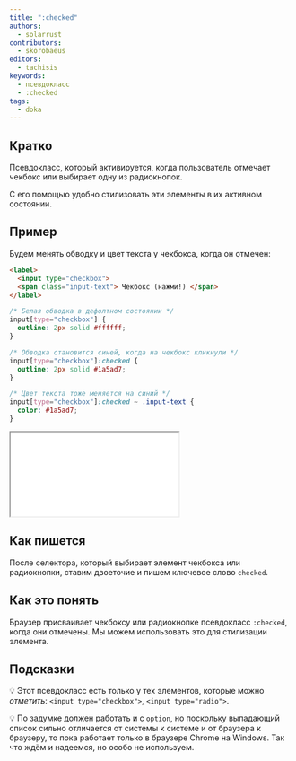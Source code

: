 ```yaml
---
title: ":checked"
authors:
  - solarrust
contributors:
  - skorobaeus
editors:
  - tachisis
keywords:
  - псевдокласс
  - :checked
tags:
  - doka
---
```


## Кратко

Псевдокласс, который активируется, когда пользователь отмечает чекбокс или выбирает одну из радиокнопок.

С его помощью удобно стилизовать эти элементы в их активном состоянии.

## Пример

Будем менять обводку и цвет текста у чекбокса, когда он отмечен:

```html
<label>
  <input type="checkbox">
  <span class="input-text"> Чекбокс (нажми!) </span>
</label>
```

```css
/* Белая обводка в дефолтном состоянии */
input[type="checkbox"] {
  outline: 2px solid #ffffff;
}

/* Обводка становится синей, когда на чекбокс кликнули */
input[type="checkbox"]:checked {
  outline: 2px solid #1a5ad7;
}

/* Цвет текста тоже меняется на синий */
input[type="checkbox"]:checked ~ .input-text {
  color: #1a5ad7;
}
```

<iframe title="Чекбоксы — :checked — Дока" src="demos/check/index.html"></iframe>

## Как пишется

После селектора, который выбирает элемент чекбокса или радиокнопки, ставим двоеточие и пишем ключевое слово `checked`.

## Как это понять

Браузер присваивает чекбоксу или радиокнопке псевдокласс `:checked`, когда они отмечены. Мы можем использовать это для стилизации элемента.

## Подсказки

💡 Этот псевдокласс есть только у тех элементов, которые можно _отметить_: `<input type="checkbox">`, `<input type="radio">`.

💡 По задумке должен работать и с `option`, но поскольку выпадающий список сильно отличается от системы к системе и от браузера к браузеру, то пока работает только в браузере Chrome на Windows. Так что ждём и надеемся, но особо не используем.
